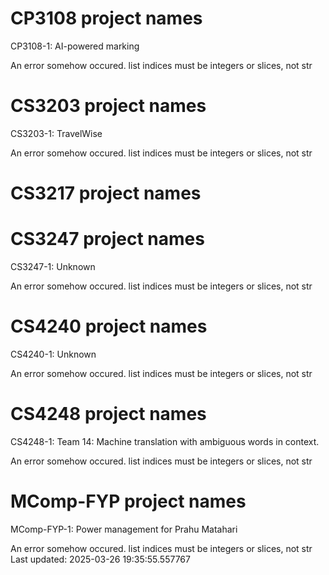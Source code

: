 # CP3108 project names
CP3108-1: AI-powered marking

An error somehow occured. list indices must be integers or slices, not str
# CS3203 project names
CS3203-1: TravelWise

An error somehow occured. list indices must be integers or slices, not str
# CS3217 project names
# CS3247 project names
CS3247-1: Unknown

An error somehow occured. list indices must be integers or slices, not str
# CS4240 project names
CS4240-1: Unknown

An error somehow occured. list indices must be integers or slices, not str
# CS4248 project names
CS4248-1: Team 14: Machine translation with ambiguous words in context.

An error somehow occured. list indices must be integers or slices, not str
# MComp-FYP project names
MComp-FYP-1: Power management for Prahu Matahari

An error somehow occured. list indices must be integers or slices, not str
Last updated: 2025-03-26 19:35:55.557767